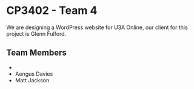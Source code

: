 # CP3402 - Team 4
We are designing a WordPress website for U3A Online, our client for this project is Glenn Fulford.

## Team Members
- 
- Aengus Davies
- Matt Jackson
